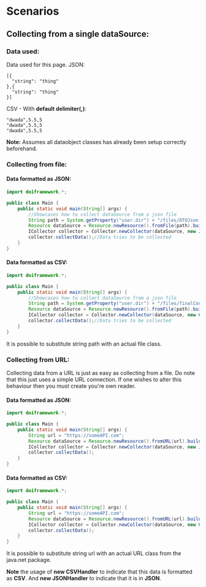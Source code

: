 # Scenarios

## Collecting from a single dataSource:

### Data used:
Data used for this page.
JSON:

    [{
      "string": "thing"
    },{
      "string": "thing"
    }]

CSV - With **default delimiter(,)**:

    "dwada",5.5,5
    "dwada",5.5,5
    "dwada",5.5,5
    
**Note:** Assumes all dataobject classes has already been setup correctly beforehand.

### Collecting from file:

#### Data formatted as JSON:
```java
import doiframework.*;

public class Main {
    public static void main(String[] args) {
        //Showcases how to collect dataSource from a json file
        String path = System.getProperty("user.dir") + "/files/DTOJson.json";//Just a path
        Resource dataSource = Resource.newResource().fromFile(path).build();
        ICollector collector = Collector.newCollector(dataSource, new JSONHandler()).build();
        collector.collectData();//Data tries to be collected
    }
}
```


#### Data formatted as CSV:
```java
import doiframework.*;

public class Main {
    public static void main(String[] args) {
        //Showcases how to collect dataSource from a json file
        String path = System.getProperty("user.dir") + "/files/finalCountdownCSV.csv";//Just a path
        Resource dataSource = Resource.newResource().fromFile(path).build();
        ICollector collector = Collector.newCollector(dataSource, new CSVHandler()).build();
        collector.collectData();//Data tries to be collected
    }
}
```

It is possible to substitute string path with an actual file class.

### Collecting from URL:
Collecting data from a URL is just as easy as collecting from a file. Do note that this just uses
a simple URL connection. If one wishes to alter this behaviour then you must create you're own reader.

#### Data formatted as JSON:
```java
import doiframework.*;

public class Main {
    public static void main(String[] args) {
        String url = "https://someAPI.com";
        Resource dataSource = Resource.newResource().fromURL(url).build();
        ICollector collector = Collector.newCollector(dataSource, new JSONHandler()).build();
        collector.collectData();
    }
}
```

#### Data formatted as CSV:
```java
import doiframework.*;

public class Main {
    public static void main(String[] args) {
        String url = "https://someAPI.com";
        Resource dataSource = Resource.newResource().fromURL(url).build();
        ICollector collector = Collector.newCollector(dataSource, new CSVHandler()).build();
        collector.collectData();
    }
}
```
It is possible to substitute string url with an actual URL class from the java.net package.

**Note** the usage of **new CSVHandler** to indicate that this data is formatted as **CSV**.
And **new JSONHandler** to indicate that it is in **JSON**.